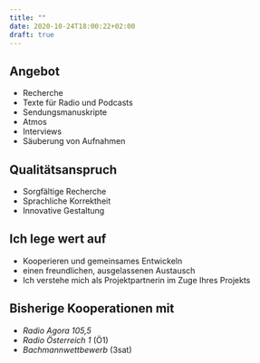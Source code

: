 ```yaml
---
title: ""
date: 2020-10-24T18:00:22+02:00
draft: true
---
```


## Angebot

* Recherche
* Texte für Radio und Podcasts
* Sendungsmanuskripte
* Atmos
* Interviews
* Säuberung von Aufnahmen


## Qualitätsanspruch

* Sorgfältige Recherche
* Sprachliche Korrektheit
* Innovative Gestaltung


## Ich lege wert auf

* Kooperieren und gemeinsames Entwickeln
* einen freundlichen, ausgelassenen Austausch
* Ich verstehe mich als Projektpartnerin im Zuge Ihres Projekts


## Bisherige Kooperationen mit
* _Radio Agora 105,5_
* _Radio Österreich 1_ (Ö1)
* _Bachmannwettbewerb_ (3sat)
